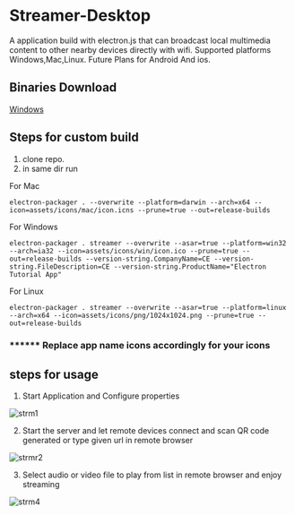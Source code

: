 # Streamer-Desktop
A application build with electron.js that can broadcast local multimedia content to other nearby devices directly with wifi. 
Supported platforms Windows,Mac,Linux.
Future Plans for Android And ios.

##  Binaries Download
[Windows](https://github.com/sps014/Streamer-Desktop/releases/download/0.1/streamer-win32-ia32.zip)

## Steps for custom build
1. clone repo.
2. in same dir run

For Mac
   
```
electron-packager . --overwrite --platform=darwin --arch=x64 --icon=assets/icons/mac/icon.icns --prune=true --out=release-builds
```

For Windows
```
electron-packager . streamer --overwrite --asar=true --platform=win32 --arch=ia32 --icon=assets/icons/win/icon.ico --prune=true --out=release-builds --version-string.CompanyName=CE --version-string.FileDescription=CE --version-string.ProductName="Electron Tutorial App"
 ```
For Linux
```
electron-packager . streamer --overwrite --asar=true --platform=linux --arch=x64 --icon=assets/icons/png/1024x1024.png --prune=true --out=release-builds
 ```
### ****** Replace app name icons accordingly for your icons 

## steps for usage

1. Start Application and Configure properties

![strm1](https://user-images.githubusercontent.com/45932883/58746072-a1adb000-8477-11e9-9c91-b8ae00c2627c.PNG)

2. Start the server and let remote devices connect and scan QR code generated or type given url in remote browser

![strmr2](https://user-images.githubusercontent.com/45932883/58746109-0ec14580-8478-11e9-9f94-612ca040a304.PNG)

3. Select audio or video file to play from list in remote browser and enjoy streaming

![strm4](https://user-images.githubusercontent.com/45932883/58746136-534ce100-8478-11e9-982e-826244f7e871.PNG)

